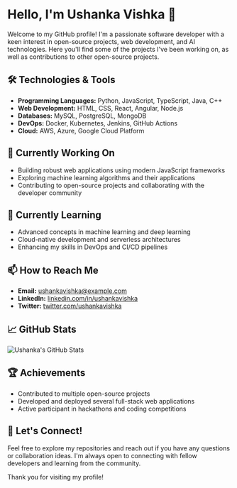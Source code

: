 # Hello, I'm Ushanka Vishka 👋

Welcome to my GitHub profile! I'm a passionate software developer with a keen interest in open-source projects, web development, and AI technologies. Here you'll find some of the projects I've been working on, as well as contributions to other open-source projects.

## 🛠️ Technologies & Tools

- **Programming Languages:** Python, JavaScript, TypeScript, Java, C++
- **Web Development:** HTML, CSS, React, Angular, Node.js
- **Databases:** MySQL, PostgreSQL, MongoDB
- **DevOps:** Docker, Kubernetes, Jenkins, GitHub Actions
- **Cloud:** AWS, Azure, Google Cloud Platform

## 🔭 Currently Working On

- Building robust web applications using modern JavaScript frameworks
- Exploring machine learning algorithms and their applications
- Contributing to open-source projects and collaborating with the developer community

## 🌱 Currently Learning

- Advanced concepts in machine learning and deep learning
- Cloud-native development and serverless architectures
- Enhancing my skills in DevOps and CI/CD pipelines

## 📫 How to Reach Me

- **Email:** [ushankavishka@example.com](mailto:ushankavishka@example.com)
- **LinkedIn:** [linkedin.com/in/ushankavishka](https://linkedin.com/in/ushankavishka)
- **Twitter:** [twitter.com/ushankavishka](https://twitter.com/ushankavishka)

## 📈 GitHub Stats

![Ushanka's GitHub Stats](https://github-readme-stats.vercel.app/api?username=ushankavishka&show_icons=true&theme=radical)

## 🏆 Achievements

- Contributed to multiple open-source projects
- Developed and deployed several full-stack web applications
- Active participant in hackathons and coding competitions

## 🤝 Let's Connect!

Feel free to explore my repositories and reach out if you have any questions or collaboration ideas. I'm always open to connecting with fellow developers and learning from the community.

Thank you for visiting my profile!

